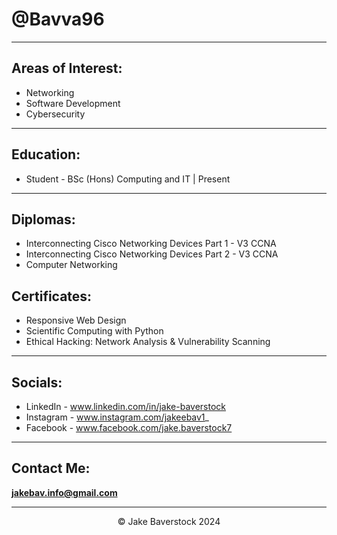 # @Bavva96

---

## Areas of Interest:

- Networking
- Software Development
- Cybersecurity

---

## Education:

- Student - BSc (Hons) Computing and IT | Present

---

## Diplomas:

- Interconnecting Cisco Networking Devices Part 1 - V3 CCNA
- Interconnecting Cisco Networking Devices Part 2 - V3 CCNA
- Computer Networking

## Certificates:

- Responsive Web Design
- Scientific Computing with Python
- Ethical Hacking: Network Analysis & Vulnerability Scanning

---

## Socials:

- LinkedIn - www.linkedin.com/in/jake-baverstock
- Instagram - www.instagram.com/jakeebav1_
- Facebook - www.facebook.com/jake.baverstock7

---

## Contact Me:

**jakebav.info@gmail.com**

---

<div style="text-align: center;">
  <p>© Jake Baverstock 2024</p>
</div>
